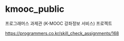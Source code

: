 # kmooc_public
프로그래머스 과제관 (K-MOOC 강좌정보 서비스) 프로젝트

https://programmers.co.kr/skill_check_assignments/168
